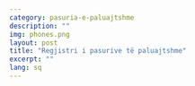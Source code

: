 ```yaml
---
category: pasuria-e-paluajtshme
description: ""
img: phones.png
layout: post
title: "Regjistri i pasurive të paluajtshme"
excerpt: ""
lang: sq
---
```

